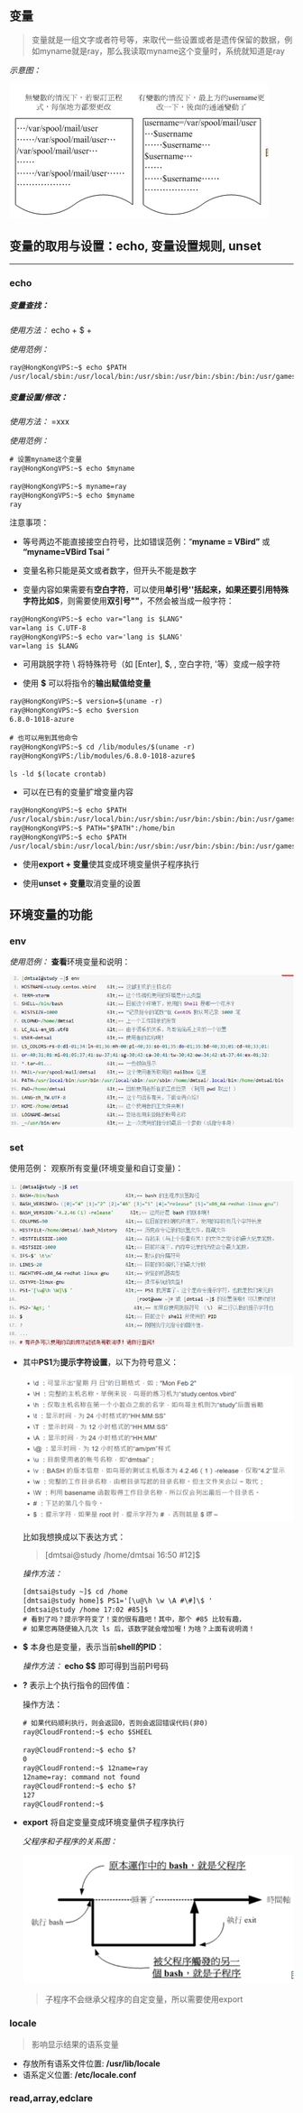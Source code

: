 ## 变量
> 变量就是一组文字或者符号等，来取代一些设置或者是遗传保留的数据，例如myname就是ray，那么我读取myname这个变量时，系统就知道是ray

*示意图：*

![0](/img/12Chapter/Capture3.PNG)

## 变量的取用与设置：echo, 变量设置规则, unset
---
### echo
##### 变量查找：
*使用方法：*
echo + $ + <variable>

*使用范例：*
```Shell
ray@HongKongVPS:~$ echo $PATH
/usr/local/sbin:/usr/local/bin:/usr/sbin:/usr/bin:/sbin:/bin:/usr/games:/usr/local/games:/snap/bin
```

##### 变量设置/修改：
*使用方法：*
<variable>=xxx

*使用范例：*
```Shell
# 设置myname这个变量
ray@HongKongVPS:~$ echo $myname

ray@HongKongVPS:~$ myname=ray
ray@HongKongVPS:~$ echo $myname
ray
```
注意事项：
- 等号两边不能直接接空白符号，比如错误范例：“**myname = VBird”** 或 **“myname=VBird Tsai** ”

- 变量名称只能是英文或者数字，但开头不能是数字

- 变量内容如果需要有**空白字符**，可以使用**单引号''**括起来，如果还要引用**特殊字符比如$**，则需要使用**双引号""**，不然会被当成一般字符：
```Shell
ray@HongKongVPS:~$ echo var="lang is $LANG"
var=lang is C.UTF-8
ray@HongKongVPS:~$ echo var='lang is $LANG'
var=lang is $LANG
```

- 可用跳脱字符 \ 将特殊符号（如 [Enter], $, \, 空白字符, '等）变成一般字符

- 使用 **$** 可以将指令的**输出赋值给变量**
```Shell
ray@HongKongVPS:~$ version=$(uname -r)
ray@HongKongVPS:~$ echo $version
6.8.0-1018-azure

# 也可以用到其他命令
ray@HongKongVPS:~$ cd /lib/modules/$(uname -r)
ray@HongKongVPS:/lib/modules/6.8.0-1018-azure$ 

ls -ld $(locate crontab)
```

- 可以在已有的变量扩增变量内容
```Shell
ray@HongKongVPS:~$ echo $PATH
/usr/local/sbin:/usr/local/bin:/usr/sbin:/usr/bin:/sbin:/bin:/usr/games:/usr/local/games:/snap/bin
ray@HongKongVPS:~$ PATH="$PATH":/home/bin
ray@HongKongVPS:~$ echo $PATH
/usr/local/sbin:/usr/local/bin:/usr/sbin:/usr/bin:/sbin:/bin:/usr/games:/usr/local/games:/snap/bin:/home/bin
```

- 使用**export + 变量**使其变成环境变量供子程序执行

- 使用**unset + 变量**取消变量的设置

## 环境变量的功能
### env
*使用范例：*
**查看**环境变量和说明：

![0](/img/12Chapter/Capture4.PNG)

### set

使用范例：
观察所有变量(环境变量和自订变量)：

![0](/img/12Chapter/Capture5.PNG)

- 其中**PS1**为**提示字符设置**，以下为符号意义：

    ![0](/img/12Chapter/Capture6.PNG)

    比如我想换成以下表达方式：
    > [dmtsai@study /home/dmtsai 16:50 #12]$

    *操作方法：*
    ```Shell
    [dmtsai@study ~]$ cd /home
    [dmtsai@study home]$ PS1='[\u@\h \w \A #\#]\$ '
    [dmtsai@study /home 17:02 #85]$
    # 看到了吗？提示字符变了！变的很有趣吧！其中，那个 #85 比较有趣，
    # 如果您再随便输入几次 ls 后，该数字就会增加喔！为啥？上面有说明滴！
    ```

- __$__ 本身也是变量，表示当前**shell的PID**：

    *操作方法：*
    **echo $$** 即可得到当前PI号码

- **?** 表示上个执行指令的回传值：

    操作方法：
    ```Shell
    # 如果代码顺利执行，则会返回0，否则会返回错误代码(非0)
    ray@CloudFrontend:~$ echo $SHEEL

    ray@CloudFrontend:~$ echo $?
    0
    ray@CloudFrontend:~$ 12name=ray
    12name=ray: command not found
    ray@CloudFrontend:~$ echo $?
    127
    ray@CloudFrontend:~$ 
    ```

- **export** 将自定变量变成环境变量供子程序执行

    *父程序和子程序的关系图：*

    ![0](/img/12Chapter/Capture7.PNG)

    > 子程序不会继承父程序的自定变量，所以需要使用export

### locale
> 影响显示结果的语系变量
- 存放所有语系文件位置: **/usr/lib/locale**
- 语系定义位置: **/etc/locale.conf**

### read,array,edclare